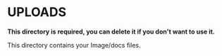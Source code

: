 # UPLOADS

**This directory is required, you can delete it if you don't want to use it.**

This directory contains your Image/docs files.
